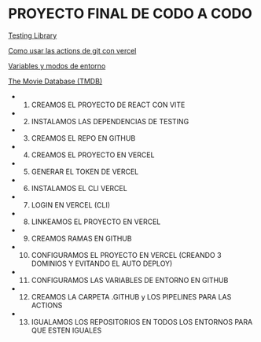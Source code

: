 # PROYECTO FINAL DE CODO A CODO

[Testing Library](https://www.robinwieruch.de/vitest-react-testing-library/)

[Como usar las actions de git con vercel](https://vercel.com/guides/how-can-i-use-github-actions-with-vercel)

[Variables y modos de entorno](https://es.vitejs.dev/guide/env-and-mode)

[The Movie Database (TMDB)](https://www.themoviedb.org/)

- 1. CREAMOS EL PROYECTO DE REACT CON VITE
- 2. INSTALAMOS LAS DEPENDENCIAS DE TESTING
- 3. CREAMOS EL REPO EN GITHUB
- 4. CREAMOS EL PROYECTO EN VERCEL
- 5. GENERAR EL TOKEN DE VERCEL
- 6. INSTALAMOS EL CLI VERCEL
- 7. LOGIN EN VERCEL (CLI)
- 8. LINKEAMOS EL PROYECTO EN VERCEL
- 9. CREAMOS RAMAS EN GITHUB
- 10. CONFIGURAMOS EL PROYECTO EN VERCEL (CREANDO 3 DOMINIOS Y EVITANDO EL AUTO DEPLOY)
- 11. CONFIGURAMOS LAS VARIABLES DE ENTORNO EN GITHUB
- 12. CREAMOS LA CARPETA .GITHUB y LOS PIPELINES PARA LAS ACTIONS
- 13. IGUALAMOS LOS REPOSITORIOS EN TODOS LOS ENTORNOS PARA QUE ESTEN IGUALES
